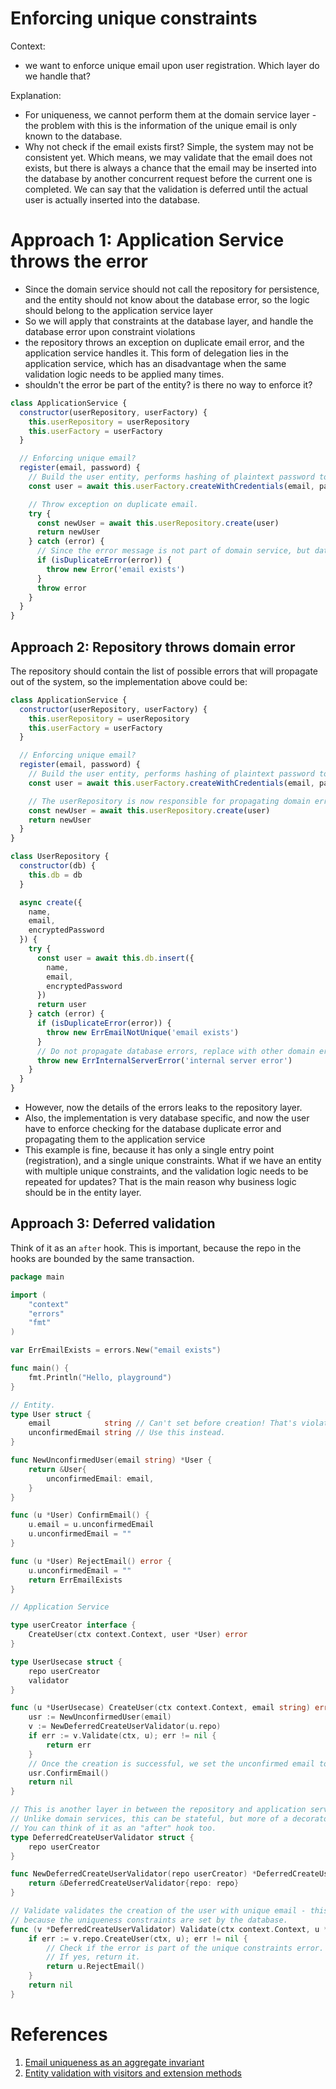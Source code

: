 # Enforcing unique constraints

Context:
- we want to enforce unique email upon user registration. Which layer do we handle that?

Explanation:
- For uniqueness, we cannot perform them at the domain service layer - the problem with this is the information of the unique email is only known to the database. 
- Why not check if the email exists first? Simple, the system may not be consistent yet. Which means, we may validate that the email does not exists, but there is always a chance that the email may be inserted into the database by another concurrent request before the current one is completed. We can say that the validation is deferred until the actual user is actually inserted into the database.


# Approach 1: Application Service throws the error

- Since the domain service should not call the repository for persistence, and the entity should not know about the database error, so the logic should belong to the application service layer
- So we will apply that constraints at the database layer, and handle the database error upon constraint violations
- the repository throws an exception on duplicate email error, and the application service handles it. This form of delegation lies in the application service, which has an disadvantage when the same validation logic needs to be applied many times.
- shouldn't the error be part of the entity? is there no way to enforce it?

```js
class ApplicationService {
  constructor(userRepository, userFactory) {
    this.userRepository = userRepository
    this.userFactory = userFactory
  }

  // Enforcing unique email?
  register(email, password) {
    // Build the user entity, performs hashing of plaintext password to encrypted password.
    const user = await this.userFactory.createWithCredentials(email, password)

    // Throw exception on duplicate email.
    try {
      const newUser = await this.userRepository.create(user)
      return newUser
    } catch (error) {
      // Since the error message is not part of domain service, but database, we are handling this logic at the application service.
      if (isDuplicateError(error)) {
        throw new Error('email exists')
      }
      throw error
    }
  }
}
```

## Approach 2: Repository throws domain error

The repository should contain the list of possible errors that will propagate out of the system, so the implementation above could be:

```js
class ApplicationService {
  constructor(userRepository, userFactory) {
    this.userRepository = userRepository
    this.userFactory = userFactory
  }

  // Enforcing unique email?
  register(email, password) {
    // Build the user entity, performs hashing of plaintext password to encrypted password.
    const user = await this.userFactory.createWithCredentials(email, password)

    // The userRepository is now responsible for propagating domain errors.
    const newUser = await this.userRepository.create(user)
    return newUser
  }
}

class UserRepository {
  constructor(db) {
    this.db = db
  }

  async create({
    name,
    email,
    encryptedPassword
  }) {
    try {
      const user = await this.db.insert({
        name,
        email,
        encryptedPassword
      })
      return user
    } catch (error) {
      if (isDuplicateError(error)) {
        throw new ErrEmailNotUnique('email exists')
      }
      // Do not propagate database errors, replace with other domain errors instead (below is a poor choice).
      throw new ErrInternalServerError('internal server error')
    }
  }
}
```

- However, now the details of the errors leaks to the repository layer. 
- Also, the implementation is very database specific, and now the user have to enforce checking for the database duplicate error and propagating them to the application service
- This example is fine, because it has only a single entry point (registration), and a single unique constraints. What if we have an entity with multiple unique constraints, and the validation logic needs to be repeated for updates? That is the main reason why business logic should be in the entity layer.

## Approach 3: Deferred validation

Think of it as an `after` hook. This is important, because the repo in the hooks are bounded by the same transaction.
```go
package main

import (
	"context"
	"errors"
	"fmt"
)

var ErrEmailExists = errors.New("email exists")

func main() {
	fmt.Println("Hello, playground")
}

// Entity.
type User struct {
	email            string // Can't set before creation! That's violating the domain rule.
	unconfirmedEmail string // Use this instead.
}

func NewUnconfirmedUser(email string) *User {
	return &User{
		unconfirmedEmail: email,
	}
}

func (u *User) ConfirmEmail() {
	u.email = u.unconfirmedEmail
	u.unconfirmedEmail = ""
}

func (u *User) RejectEmail() error {
	u.unconfirmedEmail = ""
	return ErrEmailExists
}

// Application Service

type userCreator interface {
	CreateUser(ctx context.Context, user *User) error
}

type UserUsecase struct {
	repo userCreator
	validator
}

func (u *UserUsecase) CreateUser(ctx context.Context, email string) error {
	usr := NewUnconfirmedUser(email)
	v := NewDeferredCreateUserValidator(u.repo)
	if err := v.Validate(ctx, u); err != nil {
		return err
	}
	// Once the creation is successful, we set the unconfirmed email to confirmed.
	usr.ConfirmEmail()
	return nil
}

// This is another layer in between the repository and application service.
// Unlike domain services, this can be stateful, but more of a decorator to the existing repository.
// You can think of it as an "after" hook too.
type DeferredCreateUserValidator struct {
	repo userCreator
}

func NewDeferredCreateUserValidator(repo userCreator) *DeferredCreateUserValidator {
	return &DeferredCreateUserValidator{repo: repo}
}

// Validate validates the creation of the user with unique email - this is 
// because the uniqueness constraints are set by the database.
func (v *DeferredCreateUserValidator) Validate(ctx context.Context, u *User) error {
	if err := v.repo.CreateUser(ctx, u); err != nil {
		// Check if the error is part of the unique constraints error.
		// If yes, return it.
		return u.RejectEmail()
	}
	return nil
}
```

# References

1. [Email uniqueness as an aggregate invariant](https://enterprisecraftsmanship.com/posts/email-uniqueness-as-aggregate-invariant/)
2. [Entity validation with visitors and extension methods](https://lostechies.com/jimmybogard/2007/10/24/entity-validation-with-visitors-and-extension-methods/)
